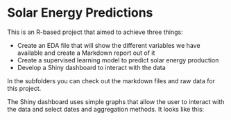 # Solar Energy Predictions

This is an R-based project that aimed to achieve three things:
- Create an EDA file that will show the different variables we have available and create a Markdown report out of it
- Create a supervised learning model to predict solar energy production
- Develop a Shiny dashboard to interact with the data

In the subfolders you can check out the markdown files and raw data for this project.

The Shiny dashboard uses simple graphs that allow the user to interact with the data and select dates and aggregation methods. It looks like this: